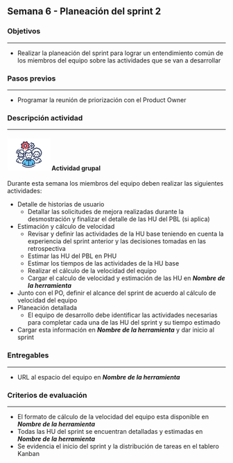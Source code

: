
## Semana 6 - Planeación del sprint 2

### Objetivos

---
* Realizar la planeación del sprint para lograr un entendimiento común de los miembros del equipo sobre las actividades que se van a desarrollar


### Pasos previos

---
* Programar la reunión de priorización con el Product Owner


### Descripción actividad

---
#### ![](./../../assets/images/grupo.png) Actividad grupal

Durante esta semana los miembros del equipo deben realizar las siguientes actividades:
* Detalle de historias de usuario
  * Detallar las solicitudes de mejora realizadas durante la desmostración y finalizar el detalle de las HU del PBL (si aplica)
* Estimación y cálculo de velocidad
  * Revisar y definir las actividades de la HU base teniendo en cuenta la experiencia del sprint anterior y las decisiones tomadas en las retrospectiva
  * Estimar las HU del PBL en PHU
  * Estimar los tiempos de las actividades de la HU base
  * Realizar el cálculo de la velocidad del equipo
  * Cargar el calculo de velocidad y estimación de las HU en **_Nombre de la herramienta_**
* Junto con el PO, definir el alcance del sprint de acuerdo al cálculo de velocidad del equipo
* Planeación detallada
  * El equipo de desarrollo debe identificar las actividades necesarias para completar cada una de las HU del sprint y su tiempo estimado
* Cargar esta información en **_Nombre de la herramienta_** y dar inicio al sprint

### Entregables
---
* URL al espacio del equipo en **_Nombre de la herramienta_**
 

### Criterios de evaluación

---
* El formato de cálculo de la velocidad del equipo esta disponible en **_Nombre de la herramienta_**
* Todas las HU del sprint se encuentran detalladas y estimadas en **_Nombre de la herramienta_**
* Se evidencia el inicio del sprint y la distribución de tareas en el tablero Kanban
